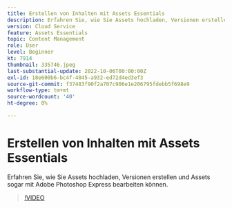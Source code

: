 ```yaml
---
title: Erstellen von Inhalten mit Assets Essentials
description: Erfahren Sie, wie Sie Assets hochladen, Versionen erstellen und Assets sogar mit Adobe Photoshop Express bearbeiten können.
version: Cloud Service
feature: Assets Essentials
topic: Content Management
role: User
level: Beginner
kt: 7914
thumbnail: 335746.jpeg
last-substantial-update: 2022-10-06T00:00:00Z
exl-id: 18e600b6-bc4f-4045-a932-ed72d4ed3ef3
source-git-commit: f37483f90f2a707c906e1e206795fdebb5f698e9
workflow-type: tm+mt
source-wordcount: '40'
ht-degree: 0%

---
```


# Erstellen von Inhalten mit Assets Essentials

Erfahren Sie, wie Sie Assets hochladen, Versionen erstellen und Assets sogar mit Adobe Photoshop Express bearbeiten können.

>[!VIDEO](https://video.tv.adobe.com/v/335746/?quality=9&learn=on)
